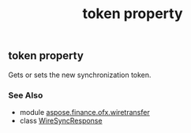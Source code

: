 ﻿---
title: token property
second_title: Aspose.Finance for Python via .NET API References
description: 
type: docs
weight: 60
url: /python-net/aspose.finance.ofx.wiretransfer/wiresyncresponse/token/
is_root: false
---

## token property


Gets or sets the new synchronization token.

### See Also
* module [aspose.finance.ofx.wiretransfer](../../)
* class [WireSyncResponse](/finance/python-net/aspose.finance.ofx.wiretransfer/wiresyncresponse)
